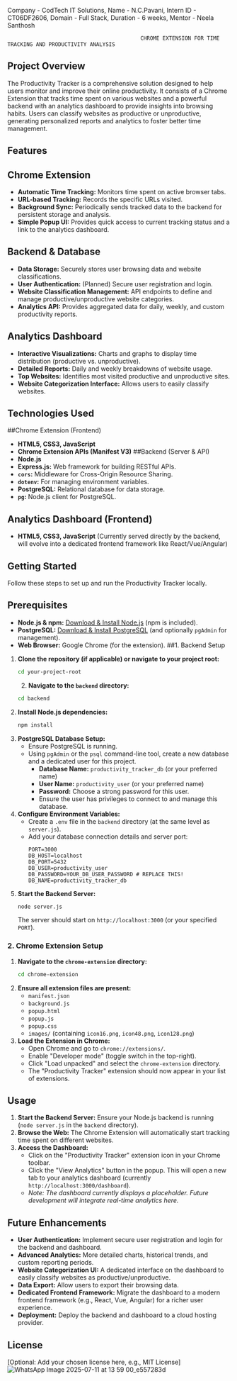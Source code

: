 Company - CodTech IT Solutions, Name - N.C.Pavani, Intern ID - CT06DF2606, Domain - Full Stack, Duration - 6 weeks, Mentor - Neela Santhosh 
                                              
                                              CHROME EXTENSION FOR TIME TRACKING AND PRODUCTIVITY ANALYSIS

## Project Overview
The Productivity Tracker is a comprehensive solution designed to help users monitor and improve their online productivity. It consists of a Chrome Extension that tracks time spent on various websites and a powerful backend with an analytics dashboard to provide insights into browsing habits. Users can classify websites as productive or unproductive, generating personalized reports and analytics to foster better time management.
## Features

  ## Chrome Extension
*   **Automatic Time Tracking:** Monitors time spent on active browser tabs.
*   **URL-based Tracking:** Records the specific URLs visited.
*   **Background Sync:** Periodically sends tracked data to the backend for persistent storage and analysis.
*   **Simple Popup UI:** Provides quick access to current tracking status and a link to the analytics dashboard.
  ## Backend & Database
*   **Data Storage:** Securely stores user browsing data and website classifications.
*   **User Authentication:** (Planned) Secure user registration and login.
*   **Website Classification Management:** API endpoints to define and manage productive/unproductive website categories.
*   **Analytics API:** Provides aggregated data for daily, weekly, and custom productivity reports.
  ## Analytics Dashboard
*   **Interactive Visualizations:** Charts and graphs to display time distribution (productive vs. unproductive).
*   **Detailed Reports:** Daily and weekly breakdowns of website usage.
*   **Top Websites:** Identifies most visited productive and unproductive sites.
*   **Website Categorization Interface:** Allows users to easily classify websites.

## Technologies Used
##Chrome Extension (Frontend)
*   **HTML5, CSS3, JavaScript**
*   **Chrome Extension APIs (Manifest V3)**
##Backend (Server & API)
*   **Node.js**
*   **Express.js:** Web framework for building RESTful APIs.
*   **`cors`:** Middleware for Cross-Origin Resource Sharing.
*   **`dotenv`:** For managing environment variables.
*   **PostgreSQL:** Relational database for data storage.
*   **`pg`:** Node.js client for PostgreSQL.
## Analytics Dashboard (Frontend)
*   **HTML5, CSS3, JavaScript** (Currently served directly by the backend, will evolve into a dedicated frontend framework like React/Vue/Angular)
## Getting Started
Follow these steps to set up and run the Productivity Tracker locally.
## Prerequisites
*   **Node.js & npm:** [Download & Install Node.js](https://nodejs.org/en/download/) (npm is included).
*   **PostgreSQL:** [Download & Install PostgreSQL](https://www.postgresql.org/download/) (and optionally `pgAdmin` for management).
*   **Web Browser:** Google Chrome (for the extension).
##1. Backend Setup
1.  **Clone the repository (if applicable) or navigate to your project root:**
    ```bash
    cd your-project-root
    ```
    2.  **Navigate to the `backend` directory:**
    ```bash
    cd backend
    ```
3.  **Install Node.js dependencies:**
    ```bash
    npm install
    ```
4.  **PostgreSQL Database Setup:**
    *   Ensure PostgreSQL is running.
    *   Using `pgAdmin` or the `psql` command-line tool, create a new database and a dedicated user for this project.
        *   **Database Name:** `productivity_tracker_db` (or your preferred name)
        *   **User Name:** `productivity_user` (or your preferred name)
        *   **Password:** Choose a strong password for this user.
        *   Ensure the user has privileges to connect to and manage this database.
5.  **Configure Environment Variables:**
    *   Create a `.env` file in the `backend` directory (at the same level as `server.js`).
    *   Add your database connection details and server port:
        ```env
        PORT=3000
        DB_HOST=localhost
        DB_PORT=5432
        DB_USER=productivity_user
        DB_PASSWORD=YOUR_DB_USER_PASSWORD # REPLACE THIS!
        DB_NAME=productivity_tracker_db
        ```
6.  **Start the Backend Server:**
    ```bash
    node server.js
    ```
    The server should start on `http://localhost:3000` (or your specified `PORT`).
### 2. Chrome Extension Setup
1.  **Navigate to the `chrome-extension` directory:**
    ```bash
    cd chrome-extension
    ```
2.  **Ensure all extension files are present:**
    *   `manifest.json`
    *   `background.js`
    *   `popup.html`
    *   `popup.js`
    *   `popup.css`
    *   `images/` (containing `icon16.png`, `icon48.png`, `icon128.png`)
3.  **Load the Extension in Chrome:**
    *   Open Chrome and go to `chrome://extensions/`.
    *   Enable "Developer mode" (toggle switch in the top-right).
    *   Click "Load unpacked" and select the `chrome-extension` directory.
    *   The "Productivity Tracker" extension should now appear in your list of extensions.
## Usage

1.  **Start the Backend Server:** Ensure your Node.js backend is running (`node server.js` in the `backend` directory).
2.  **Browse the Web:** The Chrome Extension will automatically start tracking time spent on different websites.
3.  **Access the Dashboard:**
    *   Click on the "Productivity Tracker" extension icon in your Chrome toolbar.
    *   Click the "View Analytics" button in the popup. This will open a new tab to your analytics dashboard (currently `http://localhost:3000/dashboard`).
    *   *Note: The dashboard currently displays a placeholder. Future development will integrate real-time analytics here.*
## Future Enhancements
*   **User Authentication:** Implement secure user registration and login for the backend and dashboard.
*   **Advanced Analytics:** More detailed charts, historical trends, and custom reporting periods.
*   **Website Categorization UI:** A dedicated interface on the dashboard to easily classify websites as productive/unproductive.
*   **Data Export:** Allow users to export their browsing data.
*   **Dedicated Frontend Framework:** Migrate the dashboard to a modern frontend framework (e.g., React, Vue, Angular) for a richer user experience.
*   **Deployment:** Deploy the backend and dashboard to a cloud hosting provider.
## License
[Optional: Add your chosen license here, e.g., MIT License]
![WhatsApp Image 2025-07-11 at 13 59 00_e557283d](https://github.com/user-attachments/assets/3a0d9c02-2f6c-4247-b896-bbc036dfc13d)



